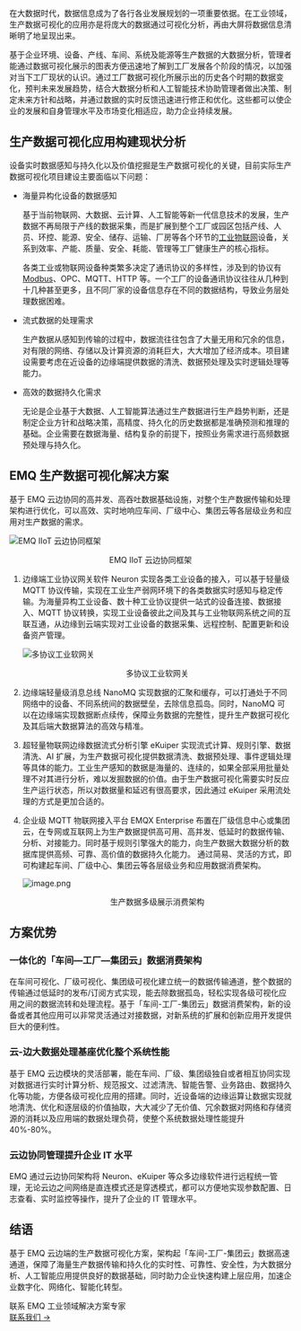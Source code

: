 在大数据时代，数据信息成为了各行各业发展规划的一项重要依据。在工业领域，生产数据可视化的应用亦是将庞大的数据通过可视化分析，再由大屏将数据信息清晰明了地呈现出来。

基于企业环境、设备、产线、车间、系统及能源等生产数据的大数据分析，管理者能通过数据可视化展示的图表方便迅速地了解到工厂发展各个阶段的情况，以加强对当下工厂现状的认识。通过工厂数据可视化所展示出的历史各个时期的数据变化，预判未来发展趋势，结合大数据分析和人工智能技术协助管理者做出决策、制定未来方针和战略，并通过数据的实时反馈迅速进行修正和优化。这些都可以使企业的发展和自身管理水平及市场变化相适应，助力企业持续发展。

## **生产数据可视化应用构建现状分析**

设备实时数据感知与持久化以及价值挖掘是生产数据可视化的关键，目前实际生产数据可视化项目建设主要面临以下问题：

- 海量异构化设备的数据感知

  基于当前物联网、大数据、云计算、人工智能等新一代信息技术的发展，生产数据不再局限于产线的数据采集，而是扩展到整个工厂或园区包括产线、人员、环控、能源、安全、储存、运输、厂房等各个环节的[工业物联网](https://www.emqx.com/zh/blog/iiot-explained-examples-technologies-benefits-and-challenges)设备，关系到效率、产能、质量、安全、耗能、管理等工厂健康生产的核心指标。

  各类工业或物联网设备种类繁多决定了通讯协议的多样性，涉及到的协议有 [Modbus](https://www.emqx.com/zh/blog/modbus-protocol-the-grandfather-of-iot-communication)、OPC、MQTT、HTTP 等。一个工厂的设备通讯协议往往从几种到十几种甚至更多，且不同厂家的设备信息存在不同的数据结构，导致业务层处理数据困难。

- 流式数据的处理需求

  生产数据从感知到传输的过程中，数据流往往包含了大量无用和冗余的信息，对有限的网络、存储以及计算资源的消耗巨大，大大增加了经济成本。项目建设需要考虑在近设备的边缘端提供数据的清洗、数据预处理及实时逻辑处理等能力。

- 高效的数据持久化需求 

  无论是企业基于大数据、人工智能算法通过生产数据进行生产趋势判断，还是制定企业方针和战略决策，高精度、持久化的历史数据都是准确预测和推理的基础。企业需要在数据海量、结构复杂的前提下，按照业务需求进行高频数据预处理与持久化。

## **EMQ 生产数据可视化解决方案**

基于 EMQ 云边协同的高并发、高吞吐数据基础设施，对整个生产数据传输和处理架构进行优化，可以高效、实时地响应车间、厂级中心、集团云等各层级业务和应用对生产数据的需求。

![EMQ IIoT 云边协同框架](https://assets.emqx.com/images/464db7c12bf2a4ea4ef53459a236b1e3.png)

<center>EMQ IIoT 云边协同框架</center>

1. 边缘端工业协议网关软件 Neuron 实现各类工业设备的接入，可以基于轻量级 MQTT 协议传输，实现在工业生产弱网环境下的各类数据实时感知与稳定传输。为海量异构工业设备、数十种工业协议提供一站式的设备连接、数据接入、MQTT 协议转换，实现工业设备彼此之间及其与工业物联网系统之间的互联互通，从边缘到云端实现对工业设备的数据采集、远程控制、配置更新和设备资产管理。  

   ![多协议工业软网关](https://assets.emqx.com/images/1d70f77bd4c49bc9b290826960f5d9b3.png)

   <center>多协议工业软网关</center>

2. 边缘端轻量级消息总线 NanoMQ 实现数据的汇聚和缓存，可以打通处于不同网络中的设备、不同系统间的数据壁垒，去除信息孤岛。同时，NanoMQ 可以在边缘端实现数据断点续传，保障业务数据的完整性，提升生产数据可视化及其后端大数据算法的高效与精准。

3. 超轻量物联网边缘数据流式分析引擎 eKuiper 实现流式计算、规则引擎、数据清洗、AI 扩展，为生产数据可视化提供数据清洗、数据预处理、事件逻辑处理等具体的能力。工业生产感知的数据是海量的、连续的，如果全部采用批量处理不对其进行分析，难以发掘数据的价值。由于生产数据可视化需要实时反应生产运行状态，所以对数据量和延迟有很高要求，因此通过 eKuiper 采用流处理的方式是更加合适的。

4. 企业级 MQTT 物联网接入平台 EMQX Enterprise 布置在厂级信息中心或集团云，在专网或互联网上为生产数据提供高可用、高并发、低延时的数据传输、分析、对接能力。同时基于规则引擎强大的能力，向生产数据大数据分析的数据库提供高频、可靠、高价值的数据持久化能力。 通过简易、灵活的方式，即可构建起车间、厂级中心、集团云等各层级业务和应用数据消费架构。

   ![image.png](https://assets.emqx.com/images/bf2efb57f26faadb0de97fc074d370da.png)

   <center>生产数据多级展示消费架构</center>

## **方案优势**

### 一体化的「车间—工厂—集团云」数据消费架构

在车间可视化、厂级可视化、集团级可视化建立统一的数据传输通道，整个数据的传输通过低延时的发布/订阅方式实现，能去除数据孤岛，轻松实现各级可视化应用之间的数据流转和处理流程。基于「车间-工厂-集团云」数据消费架构，新的设备或者其他应用可以非常灵活通过对接数据，对新系统的扩展和创新应用开发提供巨大的便利性。

### 云-边大数据处理基座优化整个系统性能

基于 EMQ 云边模块的灵活部署，能在车间、厂级、集团级独自或者相互协同实现对数据进行实时计算分析、规范报文、过滤清洗、智能告警、业务路由、数据持久化等功能，方便各级可视化应用的搭建。同时，近设备端的边缘运算让数据实现就地清洗、优化和逐层级的价值抽取，大大减少了无价值、冗余数据对网络和存储资源的消耗以及应用端的数据处理负荷，使整个系统数据处理性能提升 40%-80%。

### 云边协同管理提升企业 IT 水平

EMQ 通过云边协同架构将 Neuron、eKuiper 等众多边缘软件进行远程统一管理，无论云边之间网络是直连模式还是穿透模式，都可以方便地实现参数配置、日志查看、实时监控等操作，提升了企业的 IT 管理水平。

## **结语**

基于 EMQ 云边端的生产数据可视化方案，架构起「车间-工厂-集团云」数据高速通道，保障了海量生产数据传输和持久化的实时性、可靠性、安全性，为大数据分析、人工智能应用提供良好的数据基础，同时助力企业快速构建上层应用，加速企业数字化、网络化、智能化转型。





<section class="promotion">
    <div>
        联系 EMQ 工业领域解决方案专家
    </div>
    <a href="https://www.emqx.com/zh/contact?product=solutions" class="button is-gradient px-5">联系我们 →</a>
</section>
